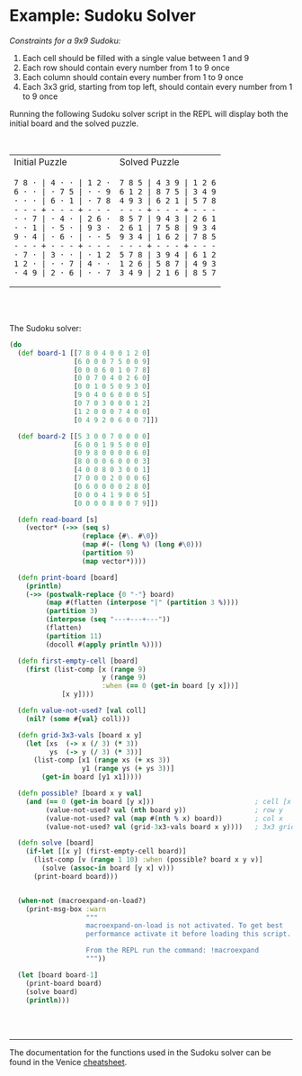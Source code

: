 # Example: Sudoku Solver

*Constraints for a 9x9 Sudoku:*

  1. Each cell should be filled with a single value between 1 and 9
  2. Each row should contain every number from 1 to 9 once
  3. Each column should contain every number from 1 to 9 once
  4. Each 3x3 grid, starting from top left, should contain every number from 1 to 9 once


Running the following Sudoku solver script in the REPL will display both the 
initial board and the solved puzzle.

</br>

<table>
<tr>
<td>Initial Puzzle</td>
<td>Solved Puzzle</td>
</tr>
<tr>
<td>

```
7 8 · | 4 · · | 1 2 ·
6 · · | · 7 5 | · · 9
· · · | 6 · 1 | · 7 8
- - - + - - - + - - -
· · 7 | · 4 · | 2 6 ·
· · 1 | · 5 · | 9 3 ·
9 · 4 | · 6 · | · · 5
- - - + - - - + - - -
· 7 · | 3 · · | · 1 2
1 2 · | · · 7 | 4 · ·
· 4 9 | 2 · 6 | · · 7
```

</td>
<td>

```
7 8 5 | 4 3 9 | 1 2 6
6 1 2 | 8 7 5 | 3 4 9
4 9 3 | 6 2 1 | 5 7 8
- - - + - - - + - - -
8 5 7 | 9 4 3 | 2 6 1
2 6 1 | 7 5 8 | 9 3 4
9 3 4 | 1 6 2 | 7 8 5
- - - + - - - + - - -
5 7 8 | 3 9 4 | 6 1 2
1 2 6 | 5 8 7 | 4 9 3
3 4 9 | 2 1 6 | 8 5 7
```

</td>
</tr>
</table>


<br/>
<br/>

The Sudoku solver:

```clojure
(do
  (def board-1 [[7 8 0 4 0 0 1 2 0]
                [6 0 0 0 7 5 0 0 9]
                [0 0 0 6 0 1 0 7 8]
                [0 0 7 0 4 0 2 6 0]
                [0 0 1 0 5 0 9 3 0]
                [9 0 4 0 6 0 0 0 5]
                [0 7 0 3 0 0 0 1 2]
                [1 2 0 0 0 7 4 0 0]
                [0 4 9 2 0 6 0 0 7]])

  (def board-2 [[5 3 0 0 7 0 0 0 0]
                [6 0 0 1 9 5 0 0 0]
                [0 9 8 0 0 0 0 6 0]
                [8 0 0 0 6 0 0 0 3]
                [4 0 0 8 0 3 0 0 1]
                [7 0 0 0 2 0 0 0 6]
                [0 6 0 0 0 0 2 8 0]
                [0 0 0 4 1 9 0 0 5]
                [0 0 0 0 8 0 0 7 9]])

  (defn read-board [s]
    (vector* (->> (seq s)
                  (replace {#\. #\0})
                  (map #(- (long %) (long #\0)))
                  (partition 9)
                  (map vector*))))

  (defn print-board [board]
    (println)
    (->> (postwalk-replace {0 "·"} board)
         (map #(flatten (interpose "|" (partition 3 %))))
         (partition 3)
         (interpose (seq "---+---+---"))
         (flatten)
         (partition 11)
         (docoll #(apply println %))))

  (defn first-empty-cell [board]
    (first (list-comp [x (range 9)
                       y (range 9)
                       :when (== 0 (get-in board [y x]))]
             [x y])))

  (defn value-not-used? [val coll]
    (nil? (some #{val} coll)))

  (defn grid-3x3-vals [board x y]
    (let [xs  (-> x (/ 3) (* 3))
          ys  (-> y (/ 3) (* 3))]
      (list-comp [x1 (range xs (+ xs 3))
                  y1 (range ys (+ ys 3))]
        (get-in board [y1 x1]))))

  (defn possible? [board x y val]
    (and (== 0 (get-in board [y x]))                         ; cell [x y]
         (value-not-used? val (nth board y))                 ; row y
         (value-not-used? val (map #(nth % x) board))        ; col x
         (value-not-used? val (grid-3x3-vals board x y))))   ; 3x3 grid

  (defn solve [board]
    (if-let [[x y] (first-empty-cell board)]
      (list-comp [v (range 1 10) :when (possible? board x y v)]
        (solve (assoc-in board [y x] v)))
      (print-board board)))


  (when-not (macroexpand-on-load?)
    (print-msg-box :warn
                   """
                   macroexpand-on-load is not activated. To get best
                   performance activate it before loading this script.

                   From the REPL run the command: !macroexpand
                   """))

  (let [board board-1]
    (print-board board)
    (solve board)
    (println)))
```

<br/>
<br/>

------

The documentation for the functions used in the Sudoku solver can be found in the Venice [cheatsheet](https://cdn.rawgit.com/jlangch/venice/277936c/cheatsheet.pdf).

